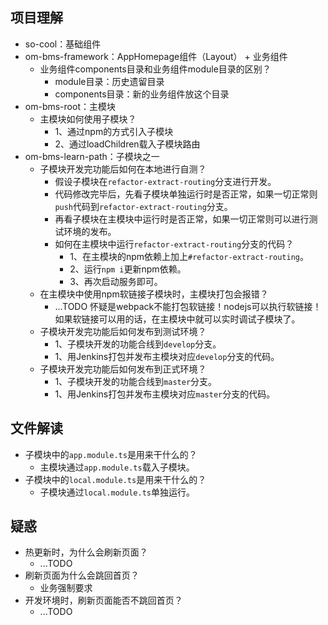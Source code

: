 ## 项目理解
* so-cool：基础组件
* om-bms-framework：AppHomepage组件（Layout） + 业务组件
  - 业务组件components目录和业务组件module目录的区别？
    - module目录：历史遗留目录
    - components目录：新的业务组件放这个目录
* om-bms-root：主模块
  - 主模块如何使用子模块？
    - 1、通过npm的方式引入子模块
    - 2、通过loadChildren载入子模块路由
* om-bms-learn-path：子模块之一
  - 子模块开发完功能后如何在本地进行自测？
    - 假设子模块在`refactor-extract-routing`分支进行开发。
    - 代码修改完毕后，先看子模块单独运行时是否正常，如果一切正常则`push`代码到`refactor-extract-routing`分支。
    - 再看子模块在主模块中运行时是否正常，如果一切正常则可以进行测试环境的发布。
    - 如何在主模块中运行`refactor-extract-routing`分支的代码？
      - 1、在主模块的npm依赖上加上`#refactor-extract-routing`。
      - 2、运行`npm i`更新npm依赖。
      - 3、再次启动服务即可。
  - 在主模块中使用npm软链接子模块时，主模块打包会报错？
    - ...TODO 怀疑是webpack不能打包软链接！nodejs可以执行软链接！如果软链接可以用的话，在主模块中就可以实时调试子模块了。
  - 子模块开发完功能后如何发布到测试环境？
    - 1、子模块开发的功能合线到`develop`分支。
    - 1、用Jenkins打包并发布主模块对应`develop`分支的代码。
  - 子模块开发完功能后如何发布到正式环境？
    - 1、子模块开发的功能合线到`master`分支。
    - 1、用Jenkins打包并发布主模块对应`master`分支的代码。

## 文件解读
* 子模块中的`app.module.ts`是用来干什么的？
  - 主模块通过`app.module.ts`载入子模块。
* 子模块中的`local.module.ts`是用来干什么的？
  - 子模块通过`local.module.ts`单独运行。

## 疑惑
* 热更新时，为什么会刷新页面？
  - ...TODO
* 刷新页面为什么会跳回首页？
  - 业务强制要求
* 开发环境时，刷新页面能否不跳回首页？
  - ...TODO

